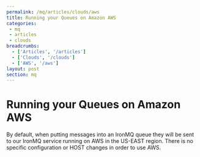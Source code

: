 ```yaml
---
permalink: /mq/articles/clouds/aws
title: Running your Queues on Amazon AWS
categories:
 - mq
 - articles
 - clouds
breadcrumbs:
  - ['Articles', '/articles']
  - ['Clouds', '/clouds']
  - ['AWS', '/aws']
layout: post
section: mq
---
```


# Running your Queues on Amazon AWS

By default, when putting messages into an IronMQ queue they will be sent to our IronMQ service running
on AWS in the US-EAST region. There is no specific configuration or HOST changes in order to use AWS.